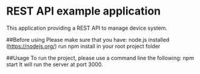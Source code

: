# REST API example application
This application providing a REST API to manage device system.


##Before using
Please make sure that you have:
node.js installed (https://nodejs.org/)
run npm install in your root project folder

##Usage
To run the project, please use a command line the following:
npm start
It will run the server at port 3000.
